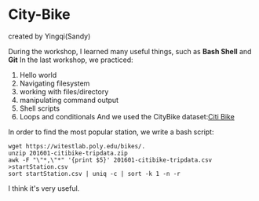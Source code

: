 # City-Bike
created by Yingqi(Sandy)

During the workshop, I learned many useful things, such as **Bash Shell** and **Git**
In the last workshop, we practiced:
1. Hello world
2. Navigating filesystem
3. working with files/directory
4. manipulating command output
5. Shell scripts
6. Loops and conditionals
And we used the CityBike dataset:[Citi Bike](https://witestlab.poly.edu/bikes/.)

In order to find the most popular station, we write a bash script:
```
wget https://witestlab.poly.edu/bikes/.
unzip 201601-citibike-tripdata.zip
awk -F "\"*,\"*" '{print $5}' 201601-citibike-tripdata.csv >startStation.csv
sort startStation.csv | uniq -c | sort -k 1 -n -r
```
I think it's very useful.
